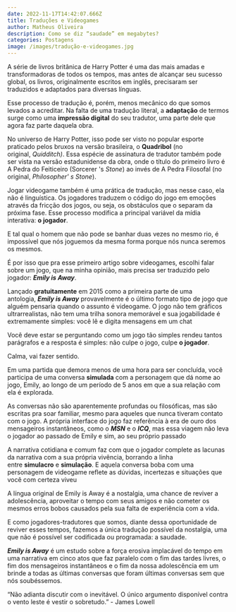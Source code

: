 ```yaml
---
date: 2022-11-17T14:42:07.666Z
title: Traduções e Videogames
author: Matheus Oliveira
description: Como se diz “saudade” em megabytes?
categories: Postagens
image: /images/tradução-e-videogames.jpg
---
```

A série de livros britânica de Harry Potter é uma das mais amadas e transformadoras de todos os tempos, mas antes de alcançar seu sucesso global, os livros, originalmente escritos em inglês, precisaram ser traduzidos e adaptados para diversas línguas.

Esse processo de tradução é, porém, menos mecânico do que somos levados a acreditar. Na falta de uma tradução literal, a **adaptação** de termos surge como uma **impressão digital** do seu tradutor, uma parte dele que agora faz parte daquela obra.

No universo de Harry Potter, isso pode ser visto no popular esporte praticado pelos bruxos na versão brasileira, o **Quadribol** (no original, *Quidditch)*. Essa espécie de assinatura de tradutor também pode ser vista na versão estadunidense da obra, onde o título do primeiro livro é A Pedra do Feiticeiro (Sorcerer 's *Stone*) ao invés de A Pedra Filosofal (no original, *Philosopher' s Stone*).

Jogar videogame também é uma prática de tradução, mas nesse caso, ela não é linguística. Os jogadores traduzem o código do jogo em emoções através da fricção dos jogos, ou seja, os obstáculos que o separam da próxima fase. Esse processo modifica a principal variável da mídia interativa: **o jogador**.

E tal qual o homem que não pode se banhar duas vezes no mesmo rio, é impossível que nós joguemos da mesma forma porque nós nunca seremos os mesmos.

É por isso que pra esse primeiro artigo sobre videogames, escolhi falar sobre um jogo, que na minha opinião, mais precisa ser traduzido pelo jogador: ***Emily is Away***.

Lançado **gratuitamente** em 2015 como a primeira parte de uma antologia, ***Emily is Away*** provavelmente é o último formato tipo de jogo que alguém pensaria quando o assunto é videogame. O jogo não tem gráficos ultrarrealistas, não tem uma trilha sonora memorável e sua jogabilidade é extremamente simples: você lê e digita mensagens em um chat

Você deve estar se perguntando como um jogo tão simples rendeu tantos parágrafos e a resposta é simples: não culpe o jogo, culpe **o jogador**.

Calma, vai fazer sentido.

Em uma partida que demora menos de uma hora para ser concluída, você participa de uma conversa **simulada** com a personagem que dá nome ao jogo, Emily, ao longo de um período de 5 anos em que a sua relação com ela é explorada.

As conversas não são aparentemente profundas ou filosóficas, mas são escritas pra soar familiar, mesmo para aqueles que nunca tiveram contato com o jogo. A própria interface do jogo faz referência à era de ouro dos mensageiros instantâneos, como o ***MSN*** e o ***ICQ***, mas essa viagem não leva o jogador ao passado de Emily e sim, ao seu próprio passado

A narrativa cotidiana e comum faz com que o jogador complete as lacunas da narrativa com a sua própria vivência, borrando a linha entre **simulacro** e **simulação**. E aquela conversa boba com uma personagem de videogame reflete as dúvidas, incertezas e situações que você com certeza viveu

A língua original de Emily is Away é a nostalgia, uma chance de reviver a adolescência, aproveitar o tempo com seus amigos e não cometer os mesmos erros bobos causados pela sua falta de experiência com a vida.

E como jogadores-tradutores que somos, diante dessa oportunidade de reviver esses tempos, fazemos a única tradução possível da nostalgia, uma que não é possível ser codificada ou programada: a saudade.

***Emily is Away*** é um estudo sobre a força erosiva implacável do tempo em uma narrativa em cinco atos que faz paralelo com o fim das tardes livres, o fim dos mensageiros instantâneos e o fim da nossa adolescência em um brinde a todas as últimas conversas que foram últimas conversas sem que nós soubéssemos.

“Não adianta discutir com o inevitável. O único argumento disponível contra o vento leste é vestir o sobretudo.” - James Lowell
